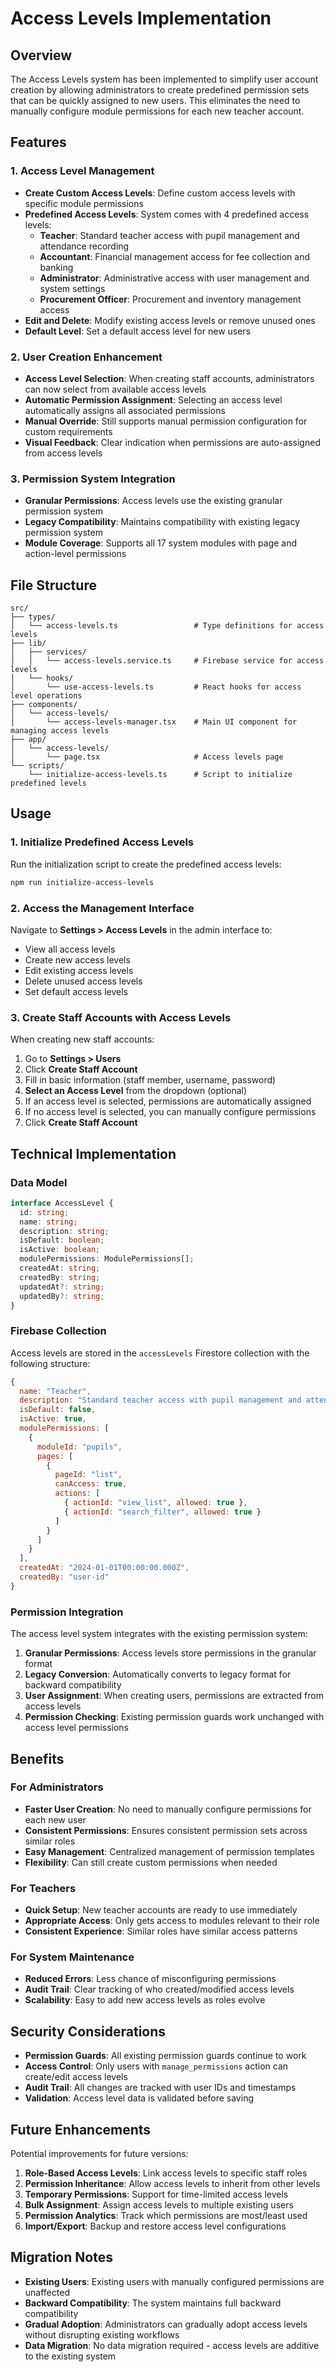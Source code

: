 # Access Levels Implementation

## Overview

The Access Levels system has been implemented to simplify user account creation by allowing administrators to create predefined permission sets that can be quickly assigned to new users. This eliminates the need to manually configure module permissions for each new teacher account.

## Features

### 1. Access Level Management
- **Create Custom Access Levels**: Define custom access levels with specific module permissions
- **Predefined Access Levels**: System comes with 4 predefined access levels:
  - **Teacher**: Standard teacher access with pupil management and attendance recording
  - **Accountant**: Financial management access for fee collection and banking
  - **Administrator**: Administrative access with user management and system settings
  - **Procurement Officer**: Procurement and inventory management access
- **Edit and Delete**: Modify existing access levels or remove unused ones
- **Default Level**: Set a default access level for new users

### 2. User Creation Enhancement
- **Access Level Selection**: When creating staff accounts, administrators can now select from available access levels
- **Automatic Permission Assignment**: Selecting an access level automatically assigns all associated permissions
- **Manual Override**: Still supports manual permission configuration for custom requirements
- **Visual Feedback**: Clear indication when permissions are auto-assigned from access levels

### 3. Permission System Integration
- **Granular Permissions**: Access levels use the existing granular permission system
- **Legacy Compatibility**: Maintains compatibility with existing legacy permission system
- **Module Coverage**: Supports all 17 system modules with page and action-level permissions

## File Structure

```
src/
├── types/
│   └── access-levels.ts                 # Type definitions for access levels
├── lib/
│   ├── services/
│   │   └── access-levels.service.ts     # Firebase service for access levels
│   └── hooks/
│       └── use-access-levels.ts         # React hooks for access level operations
├── components/
│   └── access-levels/
│       └── access-levels-manager.tsx    # Main UI component for managing access levels
├── app/
│   └── access-levels/
│       └── page.tsx                     # Access levels page
└── scripts/
    └── initialize-access-levels.ts      # Script to initialize predefined levels
```

## Usage

### 1. Initialize Predefined Access Levels

Run the initialization script to create the predefined access levels:

```bash
npm run initialize-access-levels
```

### 2. Access the Management Interface

Navigate to **Settings > Access Levels** in the admin interface to:
- View all access levels
- Create new access levels
- Edit existing access levels
- Delete unused access levels
- Set default access levels

### 3. Create Staff Accounts with Access Levels

When creating new staff accounts:

1. Go to **Settings > Users**
2. Click **Create Staff Account**
3. Fill in basic information (staff member, username, password)
4. **Select an Access Level** from the dropdown (optional)
5. If an access level is selected, permissions are automatically assigned
6. If no access level is selected, you can manually configure permissions
7. Click **Create Staff Account**

## Technical Implementation

### Data Model

```typescript
interface AccessLevel {
  id: string;
  name: string;
  description: string;
  isDefault: boolean;
  isActive: boolean;
  modulePermissions: ModulePermissions[];
  createdAt: string;
  createdBy: string;
  updatedAt?: string;
  updatedBy?: string;
}
```

### Firebase Collection

Access levels are stored in the `accessLevels` Firestore collection with the following structure:

```javascript
{
  name: "Teacher",
  description: "Standard teacher access with pupil management and attendance recording",
  isDefault: false,
  isActive: true,
  modulePermissions: [
    {
      moduleId: "pupils",
      pages: [
        {
          pageId: "list",
          canAccess: true,
          actions: [
            { actionId: "view_list", allowed: true },
            { actionId: "search_filter", allowed: true }
          ]
        }
      ]
    }
  ],
  createdAt: "2024-01-01T00:00:00.000Z",
  createdBy: "user-id"
}
```

### Permission Integration

The access level system integrates with the existing permission system:

1. **Granular Permissions**: Access levels store permissions in the granular format
2. **Legacy Conversion**: Automatically converts to legacy format for backward compatibility
3. **User Assignment**: When creating users, permissions are extracted from access levels
4. **Permission Checking**: Existing permission guards work unchanged with access level permissions

## Benefits

### For Administrators
- **Faster User Creation**: No need to manually configure permissions for each new user
- **Consistent Permissions**: Ensures consistent permission sets across similar roles
- **Easy Management**: Centralized management of permission templates
- **Flexibility**: Can still create custom permissions when needed

### For Teachers
- **Quick Setup**: New teacher accounts are ready to use immediately
- **Appropriate Access**: Only gets access to modules relevant to their role
- **Consistent Experience**: Similar roles have similar access patterns

### For System Maintenance
- **Reduced Errors**: Less chance of misconfiguring permissions
- **Audit Trail**: Clear tracking of who created/modified access levels
- **Scalability**: Easy to add new access levels as roles evolve

## Security Considerations

- **Permission Guards**: All existing permission guards continue to work
- **Access Control**: Only users with `manage_permissions` action can create/edit access levels
- **Audit Trail**: All changes are tracked with user IDs and timestamps
- **Validation**: Access level data is validated before saving

## Future Enhancements

Potential improvements for future versions:

1. **Role-Based Access Levels**: Link access levels to specific staff roles
2. **Permission Inheritance**: Allow access levels to inherit from other levels
3. **Temporary Permissions**: Support for time-limited access levels
4. **Bulk Assignment**: Assign access levels to multiple existing users
5. **Permission Analytics**: Track which permissions are most/least used
6. **Import/Export**: Backup and restore access level configurations

## Migration Notes

- **Existing Users**: Existing users with manually configured permissions are unaffected
- **Backward Compatibility**: The system maintains full backward compatibility
- **Gradual Adoption**: Administrators can gradually adopt access levels without disrupting existing workflows
- **Data Migration**: No data migration required - access levels are additive to the existing system
